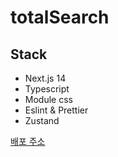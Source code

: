 # totalSearch

## Stack

- Next.js 14
- Typescript
- Module css
- Eslint & Prettier
- Zustand

[배포 주소](https://totalsearch.vercel.app/)

